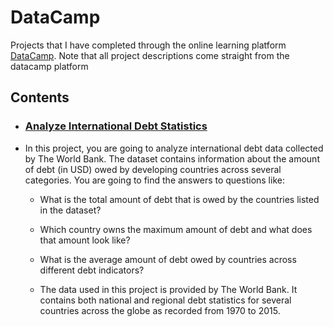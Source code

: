 # DataCamp
Projects that I have completed through the online learning platform [DataCamp](https://www.datacamp.com/). Note that all project descriptions come straight from the datacamp platform

## Contents

- ### [Analyze International Debt Statistics](https://github.com/jingle77/DataCamp/tree/master/Analyze%20International%20Debt%20Statistics)

- In this project, you are going to analyze international debt data collected by The World Bank. The dataset contains information about the amount of debt (in USD) owed by developing countries across several categories. You are going to find the answers to questions like:

  - What is the total amount of debt that is owed by the countries listed in the dataset?
  - Which country owns the maximum amount of debt and what does that amount look like?
  - What is the average amount of debt owed by countries across different debt indicators?

  - The data used in this project is provided by The World Bank. It contains both national and regional debt statistics for several countries across the globe as recorded from 1970 to 2015.
